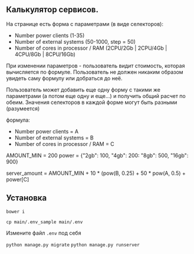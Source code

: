 ## Калькулятор сервисов.

На странице есть форма с параметрами (в виде селекторов):
- Number power clients			(1-35)
- Number of external systems		(50-1000, step = 50)
- Number of cores in processor / RAM	(2CPU/2Gb | 2CPU/4Gb | 4CPU/8Gb | 8CPU/16Gb)

При изменении параметров - пользователь видит стоимость, которая вычисляется по формуле.
Пользователь не должен никаким образом увидеть саму формулу или добраться до неё.

Пользователь может добавить еще одну форму с такими же параметрами (а потом еще одну и еще...) 
и получить общий расчет по обеим. Значения селекторов в каждой форме могут быть разными (разумеется)

формула:

- Number power clients			= A
- Number of external systems		= B
- Number of cores in processor / RAM	= C

AMOUNT_MIN = 200
power = {"2gb": 100, "4gb": 200: "8gb": 500, "16gb": 900}

server_amount = AMOUNT_MIN + 10 * (pow(B, 0.25) + 50 * pow(A, 0.5) + power[C]


## Установка
`bower i`

`cp main/.env_sample main/.env`

Измените файл `.env` под себя 

`python manage.py migrate`
`python manage.py runserver`
